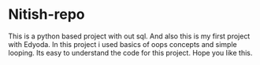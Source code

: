 # Nitish-repo
This is a python based project with out sql.
And also this is my first project with Edyoda.
In this project i used basics of oops concepts and simple looping.
Its easy to understand the code for this project.
Hope you like this.
